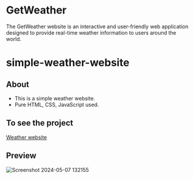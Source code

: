 # GetWeather
The GetWeather website is an interactive and user-friendly web application designed to provide real-time weather information to users around the world.

# simple-weather-website

## About
 - This is a simple weather website.
 -  Pure HTML, CSS, JavaScript used.
 
 ## To see the project
[Weather website](https://weather-website-lime-eight.vercel.app/)

## Preview
![Screenshot 2024-05-07 132155](https://github.com/Deepghosh-1234/weather-website/assets/122342212/90d64247-3046-48f8-9a84-fa5a8f69935d)
